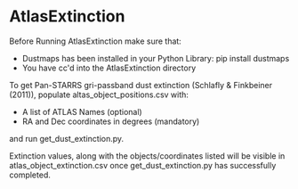 # AtlasExtinction

Before Running AtlasExtinction make sure that:

* Dustmaps has been installed in your Python Library: pip install dustmaps
* You have cc'd into the AtlasExtinction directory


To get Pan-STARRS gri-passband dust extinction (Schlafly & Finkbeiner (2011)), populate altas_object_positions.csv with: 

* A list of ATLAS Names (optional)
* RA and Dec coordinates in degrees (mandatory) 

and run get_dust_extinction.py.

Extinction values, along with the objects/coordinates listed will be visible in atlas_object_extinction.csv once get_dust_extinction.py has successfully completed.
